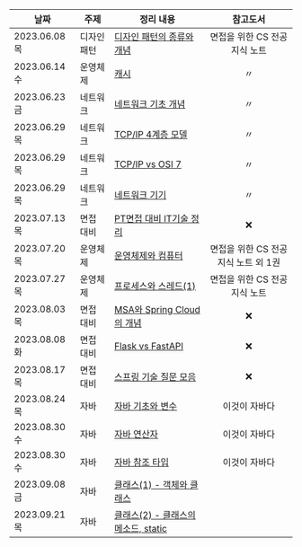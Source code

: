


 |날짜|주제|정리 내용|참고도서|
|------|------|------|:------:|
|2023.06.08 목|디자인패턴|[디자인 패턴의 종류와 개념](https://4priltwntsx.tistory.com/12)|면접을 위한 CS 전공지식 노트|
|2023.06.14 수|운영체제|[캐시](https://4priltwntsx.tistory.com/13)|〃|
|2023.06.23 금|네트워크|[네트워크 기초 개념](https://parallel-pie-1c4.notion.site/CS-cc24ad6cccfa4eedbd01eae03e36383e?pvs=4)|〃|
|2023.06.29 목|네트워크|[TCP/IP 4계층 모델](https://parallel-pie-1c4.notion.site/CS-TCP-IP-4-9cf540dd51fc440297c8d3d82bbcb313?pvs=4)|〃|
|2023.06.29 목|네트워크|[TCP/IP vs OSI 7](https://parallel-pie-1c4.notion.site/CS-TCP-IP-vs-OSI-7-9356fd9e4332496c9201515524a01921?pvs=4)|〃|
|2023.06.29 목|네트워크|[네트워크 기기](https://parallel-pie-1c4.notion.site/CS-28f227337cbd4f658fac997616d1ca6b?pvs=4)|〃|
|2023.07.13 목|면접 대비|[PT면접 대비 IT기술 정리](https://parallel-pie-1c4.notion.site/CS-PT-IT-943d41acd5ec4274a659caf597dc8c2e?pvs=4)|❌|
|2023.07.20 목|운영체제|[운영체제와 컴퓨터](https://4priltwntsx.tistory.com/19)|면접을 위한 CS 전공지식 노트 외 1권|
|2023.07.27 목|운영체제|[프로세스와 스레드(1)](https://4priltwntsx.tistory.com/22)|면접을 위한 CS 전공지식 노트|
|2023.08.03 목|면접 대비|[MSA와 Spring Cloud의 개념](https://parallel-pie-1c4.notion.site/CS-MSA-Spring-Cloud-f6684c31105d4049ad28e02e480fc821?pvs=4)|❌|
|2023.08.08 화|면접 대비|[Flask vs FastAPI](https://parallel-pie-1c4.notion.site/CS-Flask-vs-Fast-API-f00255a064a14280ad7021f72ce25adb?pvs=4)|❌|
|2023.08.17 목|면접 대비|[스프링 기술 질문 모음](https://parallel-pie-1c4.notion.site/CS-Spring-d5b5c78c21164df0bb358e9cbb0aaa38?pvs=4)|❌|
|2023.08.24 목|자바|[자바 기초와 변수](https://4priltwntsx.tistory.com/36)|이것이 자바다|
|2023.08.30 수|자바|[자바 연산자](https://parallel-pie-1c4.notion.site/CS-b3dea569b63c4708974227b8e51829db?pvs=4)|이것이 자바다|
|2023.08.30 수|자바|[자바 참조 타입](https://parallel-pie-1c4.notion.site/CS-4c35864ce87741cfabb59e7dfc823b44?pvs=4)|이것이 자바다|
|2023.09.08 금|자바|[클래스(1) - 객체와 클래스](https://parallel-pie-1c4.notion.site/CS-1-b9a09574e0cd46af844f7a6a342da16d?pvs=4)||
|2023.09.21 목|자바|[클래스(2) - 클래스의 메소드, static](https://4priltwntsx.tistory.com/entry/CS-%EC%9D%B4%EA%B2%83%EC%9D%B4-%EC%9E%90%EB%B0%94%EB%8B%A4-%ED%81%B4%EB%9E%98%EC%8A%A42) ||
